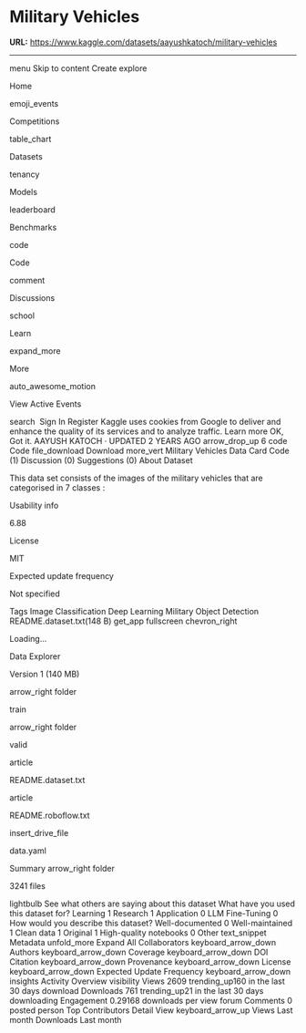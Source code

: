 # Military Vehicles

**URL:** https://www.kaggle.com/datasets/aayushkatoch/military-vehicles

---

menu
Skip to
content
Create
explore

Home

emoji_events

Competitions

table_chart

Datasets

tenancy

Models

leaderboard

Benchmarks

code

Code

comment

Discussions

school

Learn

expand_more

More

auto_awesome_motion

View Active Events

search
​
Sign In
Register
Kaggle uses cookies from Google to deliver and enhance the quality of its services and to analyze traffic.
Learn more
OK, Got it.
AAYUSH KATOCH · UPDATED 2 YEARS AGO
arrow_drop_up
6
code
Code
file_download
Download
more_vert
Military Vehicles
Data Card
Code (1)
Discussion (0)
Suggestions (0)
About Dataset

This data set consists of the images of the military vehicles that are categorised in 7 classes :


Usability
info

6.88

License

MIT

Expected update frequency

Not specified

Tags
Image
Classification
Deep Learning
Military
Object Detection
README.dataset.txt(148 B)
get_app
fullscreen
chevron_right

Loading...

Data Explorer

Version 1 (140 MB)

arrow_right
folder

train

arrow_right
folder

valid

article

README.dataset.txt

article

README.roboflow.txt

insert_drive_file

data.yaml

Summary
arrow_right
folder

3241 files

lightbulb
See what others are saying about this dataset
What have you used this dataset for?
Learning 1
Research 1
Application 0
LLM Fine-Tuning 0
How would you describe this dataset?
Well-documented 0
Well-maintained 1
Clean data 1
Original 1
High-quality notebooks 0
Other
text_snippet
Metadata
unfold_more
Expand All
Collaborators
keyboard_arrow_down
Authors
keyboard_arrow_down
Coverage
keyboard_arrow_down
DOI Citation
keyboard_arrow_down
Provenance
keyboard_arrow_down
License
keyboard_arrow_down
Expected Update Frequency
keyboard_arrow_down
insights
Activity Overview
visibility
Views
2609
trending_up160
in the last 30 days
download
Downloads
761
trending_up21
in the last 30 days
downloading
Engagement
0.29168
downloads per view
forum
Comments
0
posted
person
Top Contributors
Detail View
keyboard_arrow_up
Views
Last month
Downloads
Last month
